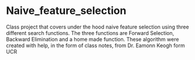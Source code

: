 # Naive_feature_selection
Class project that covers under the hood naive feature selection using three different search functions. The three functions are Forward Selection, Backward Elimination and a home made function. These algorithm were created with help, in the form of class notes, from Dr. Eamonn Keogh form UCR
